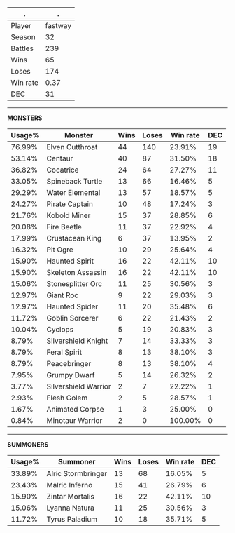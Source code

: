 .|.
|-|-
Player|fastway
Season|32
Battles|239
Wins|65
Loses|174
Win rate|0.37
DEC|31

---
**MONSTERS**

Usage%|Monster|Wins|Loses|Win rate|DEC|
-|-|-|-|-|-|
76.99%|Elven Cutthroat|44|140|23.91%|19|
53.14%|Centaur|40|87|31.50%|18|
36.82%|Cocatrice|24|64|27.27%|11|
33.05%|Spineback Turtle|13|66|16.46%|5|
29.29%|Water Elemental|13|57|18.57%|5|
24.27%|Pirate Captain|10|48|17.24%|3|
21.76%|Kobold Miner|15|37|28.85%|6|
20.08%|Fire Beetle|11|37|22.92%|4|
17.99%|Crustacean King|6|37|13.95%|2|
16.32%|Pit Ogre|10|29|25.64%|4|
15.90%|Haunted Spirit|16|22|42.11%|10|
15.90%|Skeleton Assassin|16|22|42.11%|10|
15.06%|Stonesplitter Orc|11|25|30.56%|3|
12.97%|Giant Roc|9|22|29.03%|3|
12.97%|Haunted Spider|11|20|35.48%|6|
11.72%|Goblin Sorcerer|6|22|21.43%|2|
10.04%|Cyclops|5|19|20.83%|3|
8.79%|Silvershield Knight|7|14|33.33%|3|
8.79%|Feral Spirit|8|13|38.10%|3|
8.79%|Peacebringer|8|13|38.10%|4|
7.95%|Grumpy Dwarf|5|14|26.32%|2|
3.77%|Silvershield Warrior|2|7|22.22%|1|
2.93%|Flesh Golem|2|5|28.57%|1|
1.67%|Animated Corpse|1|3|25.00%|0|
0.84%|Minotaur Warrior|2|0|100.00%|0|

---
**SUMMONERS**

Usage%|Summoner|Wins|Loses|Win rate|DEC|
-|-|-|-|-|-|
33.89%|Alric Stormbringer|13|68|16.05%|5|
23.43%|Malric Inferno|15|41|26.79%|6|
15.90%|Zintar Mortalis|16|22|42.11%|10|
15.06%|Lyanna Natura|11|25|30.56%|3|
11.72%|Tyrus Paladium|10|18|35.71%|5|
